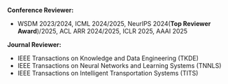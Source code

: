 **Conference Reviewer:**

- WSDM 2023/2024, ICML 2024/2025, NeurIPS 2024(**Top Reviewer Award**)/2025, ACL ARR 2024/2025, ICLR 2025, AAAI 2025

**Journal Reviewer:**

- IEEE Transactions on Knowledge and Data Engineering (TKDE)
- IEEE Transactions on Neural Networks and Learning Systems (TNNLS)
- IEEE Transactions on Intelligent Transportation Systems (TITS)

